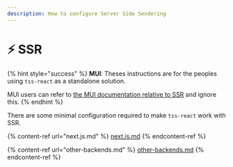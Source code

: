 ```yaml
---
description: How to configure Server Side Sendering
---
```


# ⚡ SSR

{% hint style="success" %}
**MUI**: Theses instructions are for the peoples using `tss-react` as a standalone solution. &#x20;

MUI users can refer to [the MUI documentation relative to SSR](https://mui.com/material-ui/guides/server-rendering/) and ignore this.&#x20;
{% endhint %}

There are some minimal configuration required to make `tss-react` work with SSR.

{% content-ref url="next.js.md" %}
[next.js.md](next.js.md)
{% endcontent-ref %}

{% content-ref url="other-backends.md" %}
[other-backends.md](other-backends.md)
{% endcontent-ref %}
